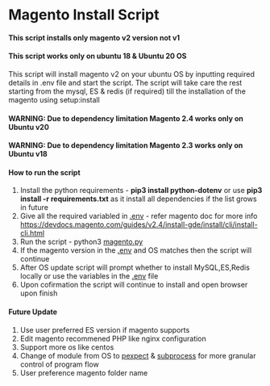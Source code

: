 # Magento Install Script

#### This script installs only magento v2 version not v1 
#### This script works only on ubuntu 18 & Ubuntu 20 OS

This script will install magento v2 on your ubuntu OS by inputting required details in .env file and start the script. The script will take care the rest starting from the mysql, ES & redis (if required) till the installation of the magento using setup:install 

#### WARNING: Due to dependency limitation Magento 2.4 works only on Ubuntu v20
#### WARNING: Due to dependency limitation Magento 2.3 works only on Ubuntu v18

#### How to run the script
1. Install the python requirements - **pip3 install python-dotenv** or use **pip3 install -r requirements.txt** as it install all dependencies if the list grows in future
2. Give all the required variabled in [.env](https://github.com/jkk120496/Magento-Install-Script/blob/master/.env) - refer magento doc for more info https://devdocs.magento.com/guides/v2.4/install-gde/install/cli/install-cli.html
3. Run the script - python3 [magento.py](https://github.com/jkk120496/Magento-Install-Script/blob/master/magento.py)
4. If the magento version in the [.env](https://github.com/jkk120496/Magento-Install-Script/blob/master/.env) and OS matches then the script will continue
5. After OS update script will prompt whether to install MySQL,ES,Redis locally or use the variables in the [.env](https://github.com/jkk120496/Magento-Install-Script/blob/master/.env) file
6. Upon cofirmation the script will continue to install and open browser upon finish

#### Future Update
1. Use user preferred ES version if magento supports
2. Edit magento recommened PHP like nginx configuration
3. Support more os like centos
4. Change of module from OS to [pexpect](https://github.com/pexpect/pexpect) & [subprocess](https://docs.python.org/3/library/subprocess.html) for more granular control of program flow 
5. User preference magento folder name
